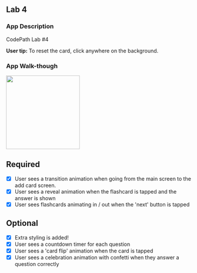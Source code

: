 ## Lab 4

### App Description
CodePath Lab #4

<b>User tip:</b> To reset the card, click anywhere on the background.

### App Walk-though
<img src="https://github.com/kchekuri26/EduCards-0.4/blob/master/Demo.gif" width=200><br>

## Required
- [x] User sees a transition animation when going from the main screen to the add card screen.
- [x] User sees a reveal animation when the flashcard is tapped and the answer is shown
- [x] User sees flashcards animating in / out when the 'next' button is tapped

## Optional
- [x] Extra styling is added!
- [x] User sees a countdown timer for each question
- [x] User sees a 'card flip' animation when the card is tapped
- [x] User sees a celebration animation with confetti when they answer a question correctly
